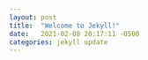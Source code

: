 ```yaml
---
layout: post
title:  "Welcome to Jekyll!"
date:   2021-02-08 20:17:11 -0500
categories: jekyll update
---
```

